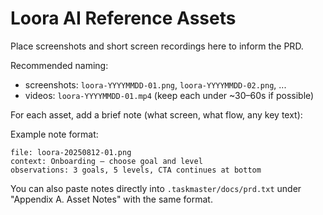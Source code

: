 # Loora AI Reference Assets

Place screenshots and short screen recordings here to inform the PRD.

Recommended naming:
- screenshots: `loora-YYYYMMDD-01.png`, `loora-YYYYMMDD-02.png`, ...
- videos: `loora-YYYYMMDD-01.mp4` (keep each under ~30–60s if possible)

For each asset, add a brief note (what screen, what flow, any key text):

Example note format:
```
file: loora-20250812-01.png
context: Onboarding – choose goal and level
observations: 3 goals, 5 levels, CTA continues at bottom
```

You can also paste notes directly into `.taskmaster/docs/prd.txt` under "Appendix A. Asset Notes" with the same format.



